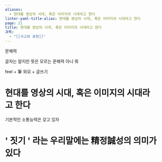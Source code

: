 ```yaml
---
aliases:
  - 현대를 영상의 시대, 혹은 이미지의 시대라고 한다
linter-yaml-title-alias: 현대를 영상의 시대, 혹은 이미지의 시대라고 한다
page: 21
title: 현대를 영상의 시대, 혹은 이미지의 시대라고 한다
과목:
  - "[[사고와 표현]]"
---
```


문해력

글자는 알지만 뜻은 모르는 문해력
아니 뭐

feel + 筆
외모 + 글쓰기

# 현대를 영상의 시대, 혹은 이미지의 시대라고 한다

기본적인 소통능력은 갖고 있자

# ' 짓기 ' 라는 우리말에는 精정誠성의 의미가 있다
